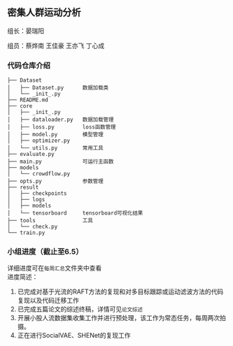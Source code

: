 ## 密集人群运动分析

组长：晏瑞阳

组员：蔡烨南 王佳豪 王亦飞 丁心成

### 代码仓库介绍
```
├── Dataset
│   ├── Dataset.py      数据加载类
│   └── _init_.py
├── README.md
├── core
│   ├── _init_.py
│   ├── dataloader.py   数据加载管理
│   ├── loss.py         loss函数管理
│   ├── model.py        模型管理
│   ├── optimizer.py
│   └── utils.py        常用工具
├── evaluate.py
├── main.py             可运行主函数
├── models
│   └── crowdflow.py
├── opts.py             参数管理
├── result
│   ├── checkpoints
│   ├── logs
│   ├── models
│   └── tensorboard     tensorboard可视化结果
├── tools               工具
│   └── check.py        
└── train.py
```
### 小组进度（截止至6.5）
详细进度可在`每周汇总`文件夹中查看  
进度简述：
1. 已完成对基于光流的RAFT方法的复现和对多目标跟踪或运动滤波方法的代码复现以及代码迁移工作
2. 已完成五篇论文的综述终稿，详情可见`论文综述`
3. 开展小股人流数据集收集工作并进行预处理，该工作为常态任务，每周两次拍摄。
4. 正在进行SocialVAE、SHENet的复现工作
